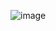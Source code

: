 ![image](https://github.com/yl-me/Notes-of-computer-graphics/blob/master/LearnOpenGL/5Advanced-Lighting/9Screen-Space-Ambient-Occlusion/SSAO.png)